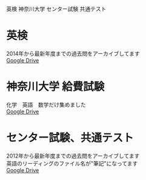 英検 神奈川大学 センター試験 共通テスト
# 英検
2014年から最新年度までの過去問をアーカイブしてます  
[Google Drive](https://drive.google.com/drive/folders/1WrmbFjaHm0xVzBK4zOglNpu9qWwpiLMG?usp=sharing)

# 神奈川大学 給費試験
化学　英語　数学だけ集めました  
[Google Drive](https://drive.google.com/drive/folders/1pdid5WJGs_5vRLoaBZqcm6UVSHZ6t_Bd?usp=sharing)

# センター試験、共通テスト
2012年から最新年度までの過去問をアーカイブしてます  
英語のリーディングのファイル名が"筆記"になってます  
[Google Drive](https://drive.google.com/drive/folders/1XoJ_kNA1mXmLNJyNRC9p4KMLGNaiA7_J?usp=sharing)